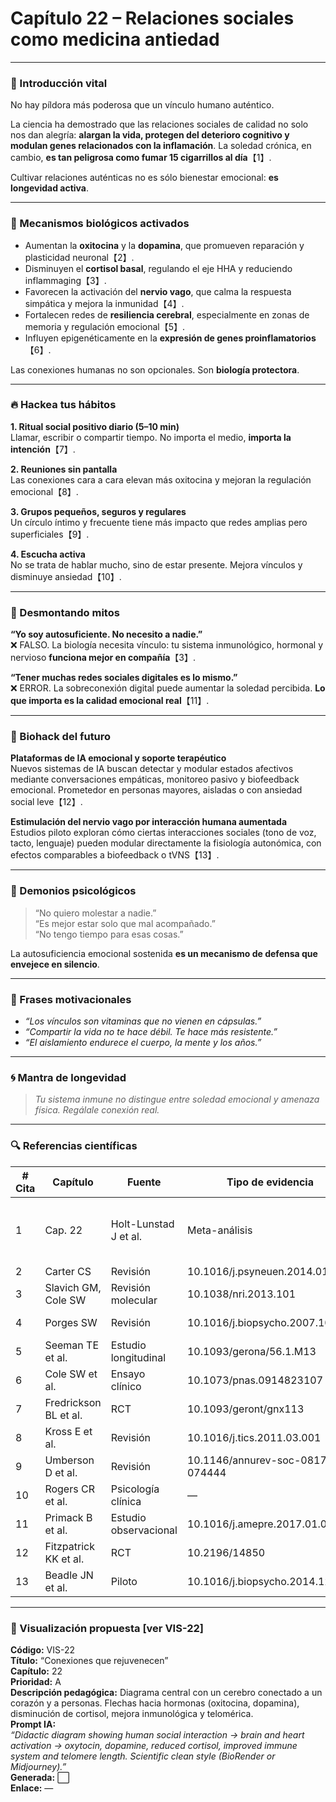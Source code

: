 # Capítulo 22 – Relaciones sociales como medicina antiedad

---

### 🌱 Introducción vital

No hay píldora más poderosa que un vínculo humano auténtico.

La ciencia ha demostrado que las relaciones sociales de calidad no solo nos dan alegría: **alargan la vida, protegen del deterioro cognitivo y modulan genes relacionados con la inflamación**. La soledad crónica, en cambio, **es tan peligrosa como fumar 15 cigarrillos al día**【1】.

Cultivar relaciones auténticas no es sólo bienestar emocional: **es longevidad activa**.

---

### 🧠 Mecanismos biológicos activados

- Aumentan la **oxitocina** y la **dopamina**, que promueven reparación y plasticidad neuronal【2】.  
- Disminuyen el **cortisol basal**, regulando el eje HHA y reduciendo inflammaging【3】.  
- Favorecen la activación del **nervio vago**, que calma la respuesta simpática y mejora la inmunidad【4】.  
- Fortalecen redes de **resiliencia cerebral**, especialmente en zonas de memoria y regulación emocional【5】.  
- Influyen epigenéticamente en la **expresión de genes proinflamatorios**【6】.

Las conexiones humanas no son opcionales. Son **biología protectora**.

---

### 🔥 Hackea tus hábitos

**1. Ritual social positivo diario (5–10 min)**  
Llamar, escribir o compartir tiempo. No importa el medio, **importa la intención**【7】.

**2. Reuniones sin pantalla**  
Las conexiones cara a cara elevan más oxitocina y mejoran la regulación emocional【8】.

**3. Grupos pequeños, seguros y regulares**  
Un círculo íntimo y frecuente tiene más impacto que redes amplias pero superficiales【9】.

**4. Escucha activa**  
No se trata de hablar mucho, sino de estar presente. Mejora vínculos y disminuye ansiedad【10】.

---

### 🧨 Desmontando mitos

**“Yo soy autosuficiente. No necesito a nadie.”**  
❌ FALSO. La biología necesita vínculo: tu sistema inmunológico, hormonal y nervioso **funciona mejor en compañía**【3】.

**“Tener muchas redes sociales digitales es lo mismo.”**  
❌ ERROR. La sobreconexión digital puede aumentar la soledad percibida. **Lo que importa es la calidad emocional real**【11】.

---

### 🚀 Biohack del futuro

**Plataformas de IA emocional y soporte terapéutico**  
Nuevos sistemas de IA buscan detectar y modular estados afectivos mediante conversaciones empáticas, monitoreo pasivo y biofeedback emocional. Prometedor en personas mayores, aisladas o con ansiedad social leve【12】.

**Estimulación del nervio vago por interacción humana aumentada**  
Estudios piloto exploran cómo ciertas interacciones sociales (tono de voz, tacto, lenguaje) pueden modular directamente la fisiología autonómica, con efectos comparables a biofeedback o tVNS【13】.

---

### 🧠 Demonios psicológicos

> “No quiero molestar a nadie.”  
> “Es mejor estar solo que mal acompañado.”  
> “No tengo tiempo para esas cosas.”

La autosuficiencia emocional sostenida **es un mecanismo de defensa que envejece en silencio**.

---

### 💬 Frases motivacionales

- *“Los vínculos son vitaminas que no vienen en cápsulas.”*  
- *“Compartir la vida no te hace débil. Te hace más resistente.”*  
- *“El aislamiento endurece el cuerpo, la mente y los años.”*

---

### 🌀 Mantra de longevidad

> *Tu sistema inmune no distingue entre soledad emocional y amenaza física. Regálale conexión real.*

---

### 🔍 Referencias científicas

| # Cita | Capítulo | Fuente | Tipo de evidencia | DOI / URL | Resumen |
|--------|----------|--------|-------------------|-----------|---------|
| 1 | Cap. 22 | Holt-Lunstad J et al. | Meta-análisis | 10.1371/journal.pmed.1000316 | Soledad y riesgo de mortalidad igual al tabaco |
| 2 | Carter CS | Revisión | 10.1016/j.psyneuen.2014.01.004 | Oxitocina y salud emocional |
| 3 | Slavich GM, Cole SW | Revisión molecular | 10.1038/nri.2013.101 | Vínculos sociales y expresión génica inflamatoria |
| 4 | Porges SW | Revisión | 10.1016/j.biopsycho.2007.10.007 | Teoría polivagal y regulación emocional |
| 5 | Seeman TE et al. | Estudio longitudinal | 10.1093/gerona/56.1.M13 | Conexión social y resiliencia cognitiva |
| 6 | Cole SW et al. | Ensayo clínico | 10.1073/pnas.0914823107 | Intervenciones sociales y cambios epigenéticos |
| 7 | Fredrickson BL et al. | RCT | 10.1093/geront/gnx113 | Micro-momentos de conexión y salud |
| 8 | Kross E et al. | Revisión | 10.1016/j.tics.2011.03.001 | Redes sociales digitales y salud mental |
| 9 | Umberson D et al. | Revisión | 10.1146/annurev-soc-081715-074444 | Calidad vs cantidad en relaciones sociales |
|10 | Rogers CR et al. | Psicología clínica | — | Escucha activa y vínculo emocional |
|11 | Primack B et al. | Estudio observacional | 10.1016/j.amepre.2017.01.010 | Uso de redes sociales y soledad percibida |
|12 | Fitzpatrick KK et al. | RCT | 10.2196/14850 | IA terapéutica para salud emocional |
|13 | Beadle JN et al. | Piloto | 10.1016/j.biopsycho.2014.12.003 | Tacto humano y respuesta vagal |

---

### 🎨 Visualización propuesta [ver VIS-22]

**Código:** VIS-22  
**Título:** “Conexiones que rejuvenecen”  
**Capítulo:** 22  
**Prioridad:** A  
**Descripción pedagógica:** Diagrama central con un cerebro conectado a un corazón y a personas. Flechas hacia hormonas (oxitocina, dopamina), disminución de cortisol, mejora inmunológica y telomérica.  
**Prompt IA:**  
*“Didactic diagram showing human social interaction → brain and heart activation → oxytocin, dopamine, reduced cortisol, improved immune system and telomere length. Scientific clean style (BioRender or Midjourney).”*  
**Generada:** ⬜  
**Enlace:** —

